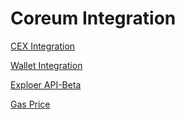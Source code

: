 # Coreum Integration

[CEX Integration](cex-integration.md)

[Wallet Integration](wallet-integration.md)

[Exploer API-Beta](explorer-api-beta.md)

[Gas Price](gas-price.md)

